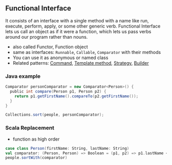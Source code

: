 ## Functional Interface

It consists of an interface with a single method with a name like run, execute, perform, apply, or some other generic verb. Functional Interface lets us call an object as if it were a function, which lets us pass verbs around our program rather than nouns.

 - also called Functor, Function object
 - same as interfaces: `Runnable`, `Callable`, `Comparator` with their methods
 - You can use it as anonymous or named class
 - Related patterns: [Command](), [Template method](), [Strategy](), [Builder]()

### Java example
 ```scala
 Comparator personComparator = new Comparator<Person>() {
   public int compare(Person p1, Person p2) {
     return p1.getFirstName().compareTo(p2.getFirstName());
   }
 }
 
 Collections.sort(people, personComparator);
 ```

### Scala Replacement
 - function as high order
 ```scala
 case class Person(firstName: String, lastName: String)
 val comparator: (Person, Person) => Boolean = (p1, p2) => p1.lastName < p2.lastName
 people.sortWith(comparator)
 ```
 

  
